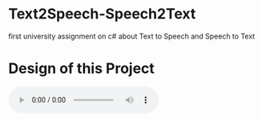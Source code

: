 # Text2Speech-Speech2Text
first university assignment on c# about Text to Speech and Speech to Text 
# Design of this Project

![Video of Design on C#](https://octodex.github.com/Assignment1.mp3)
